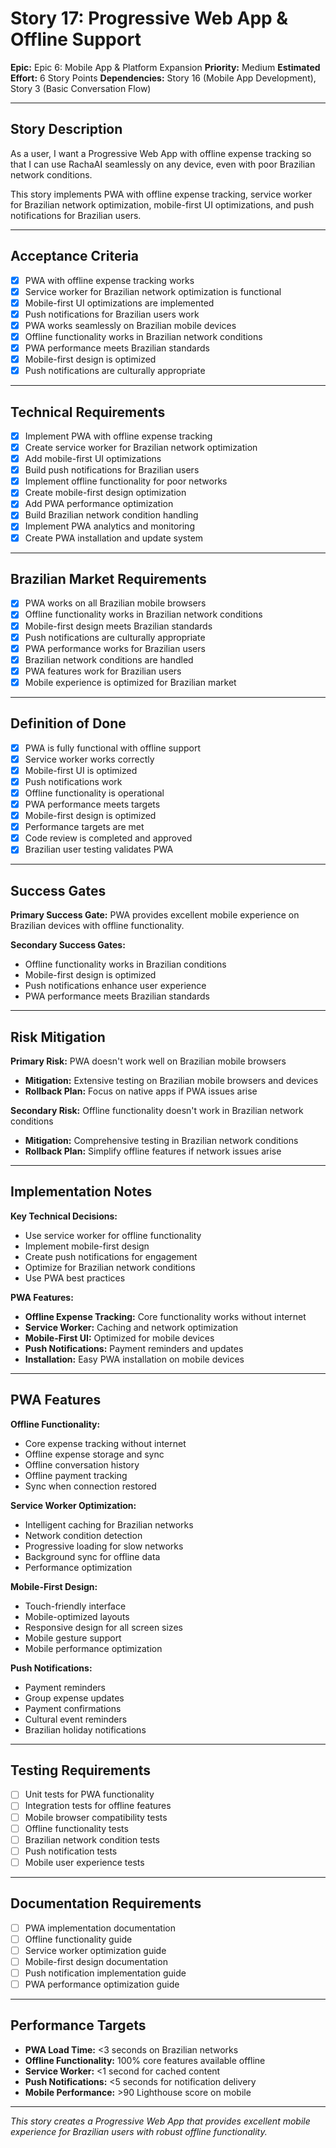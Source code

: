 # Story 17: Progressive Web App & Offline Support

**Epic:** Epic 6: Mobile App & Platform Expansion
**Priority:** Medium
**Estimated Effort:** 6 Story Points
**Dependencies:** Story 16 (Mobile App Development), Story 3 (Basic Conversation Flow)

---

## Story Description

As a user, I want a Progressive Web App with offline expense tracking so that I can use RachaAI seamlessly on any device, even with poor Brazilian network conditions.

This story implements PWA with offline expense tracking, service worker for Brazilian network optimization, mobile-first UI optimizations, and push notifications for Brazilian users.

---

## Acceptance Criteria

- [X] PWA with offline expense tracking works
- [X] Service worker for Brazilian network optimization is functional
- [X] Mobile-first UI optimizations are implemented
- [X] Push notifications for Brazilian users work
- [X] PWA works seamlessly on Brazilian mobile devices
- [X] Offline functionality works in Brazilian network conditions
- [X] PWA performance meets Brazilian standards
- [X] Mobile-first design is optimized
- [X] Push notifications are culturally appropriate

---

## Technical Requirements

- [X] Implement PWA with offline expense tracking
- [X] Create service worker for Brazilian network optimization
- [X] Add mobile-first UI optimizations
- [X] Build push notifications for Brazilian users
- [X] Implement offline functionality for poor networks
- [X] Create mobile-first design optimization
- [X] Add PWA performance optimization
- [X] Build Brazilian network condition handling
- [X] Implement PWA analytics and monitoring
- [X] Create PWA installation and update system

---

## Brazilian Market Requirements

- [X] PWA works on all Brazilian mobile browsers
- [X] Offline functionality works in Brazilian network conditions
- [X] Mobile-first design meets Brazilian standards
- [X] Push notifications are culturally appropriate
- [X] PWA performance works for Brazilian users
- [X] Brazilian network conditions are handled
- [X] PWA features work for Brazilian users
- [X] Mobile experience is optimized for Brazilian market

---

## Definition of Done

- [X] PWA is fully functional with offline support
- [X] Service worker works correctly
- [X] Mobile-first UI is optimized
- [X] Push notifications work
- [X] Offline functionality is operational
- [X] PWA performance meets targets
- [X] Mobile-first design is optimized
- [X] Performance targets are met
- [X] Code review is completed and approved
- [X] Brazilian user testing validates PWA

---

## Success Gates

**Primary Success Gate:** PWA provides excellent mobile experience on Brazilian devices with offline functionality.

**Secondary Success Gates:**
- Offline functionality works in Brazilian conditions
- Mobile-first design is optimized
- Push notifications enhance user experience
- PWA performance meets Brazilian standards

---

## Risk Mitigation

**Primary Risk:** PWA doesn't work well on Brazilian mobile browsers
- **Mitigation:** Extensive testing on Brazilian mobile browsers and devices
- **Rollback Plan:** Focus on native apps if PWA issues arise

**Secondary Risk:** Offline functionality doesn't work in Brazilian network conditions
- **Mitigation:** Comprehensive testing in Brazilian network conditions
- **Rollback Plan:** Simplify offline features if network issues arise

---

## Implementation Notes

**Key Technical Decisions:**
- Use service worker for offline functionality
- Implement mobile-first design
- Create push notifications for engagement
- Optimize for Brazilian network conditions
- Use PWA best practices

**PWA Features:**
- **Offline Expense Tracking:** Core functionality works without internet
- **Service Worker:** Caching and network optimization
- **Mobile-First UI:** Optimized for mobile devices
- **Push Notifications:** Payment reminders and updates
- **Installation:** Easy PWA installation on mobile devices

---

## PWA Features

**Offline Functionality:**
- Core expense tracking without internet
- Offline expense storage and sync
- Offline conversation history
- Offline payment tracking
- Sync when connection restored

**Service Worker Optimization:**
- Intelligent caching for Brazilian networks
- Network condition detection
- Progressive loading for slow networks
- Background sync for offline data
- Performance optimization

**Mobile-First Design:**
- Touch-friendly interface
- Mobile-optimized layouts
- Responsive design for all screen sizes
- Mobile gesture support
- Mobile performance optimization

**Push Notifications:**
- Payment reminders
- Group expense updates
- Payment confirmations
- Cultural event reminders
- Brazilian holiday notifications

---

## Testing Requirements

- [ ] Unit tests for PWA functionality
- [ ] Integration tests for offline features
- [ ] Mobile browser compatibility tests
- [ ] Offline functionality tests
- [ ] Brazilian network condition tests
- [ ] Push notification tests
- [ ] Mobile user experience tests

---

## Documentation Requirements

- [ ] PWA implementation documentation
- [ ] Offline functionality guide
- [ ] Service worker optimization guide
- [ ] Mobile-first design documentation
- [ ] Push notification implementation guide
- [ ] PWA performance optimization guide

---

## Performance Targets

- **PWA Load Time:** <3 seconds on Brazilian networks
- **Offline Functionality:** 100% core features available offline
- **Service Worker:** <1 second for cached content
- **Push Notifications:** <5 seconds for notification delivery
- **Mobile Performance:** >90 Lighthouse score on mobile

---

*This story creates a Progressive Web App that provides excellent mobile experience for Brazilian users with robust offline functionality.* 